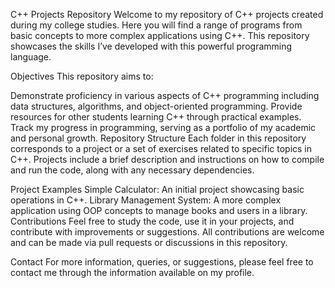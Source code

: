 C++ Projects Repository
Welcome to my repository of C++ projects created during my college studies. Here you will find a range of programs from basic concepts to more complex applications using C++. This repository showcases the skills I’ve developed with this powerful programming language.

Objectives
This repository aims to:

Demonstrate proficiency in various aspects of C++ programming including data structures, algorithms, and object-oriented programming.
Provide resources for other students learning C++ through practical examples.
Track my progress in programming, serving as a portfolio of my academic and personal growth.
Repository Structure
Each folder in this repository corresponds to a project or a set of exercises related to specific topics in C++. Projects include a brief description and instructions on how to compile and run the code, along with any necessary dependencies.

Project Examples
Simple Calculator: An initial project showcasing basic operations in C++.
Library Management System: A more complex application using OOP concepts to manage books and users in a library.
Contributions
Feel free to study the code, use it in your projects, and contribute with improvements or suggestions. All contributions are welcome and can be made via pull requests or discussions in this repository.

Contact
For more information, queries, or suggestions, please feel free to contact me through the information available on my profile.
